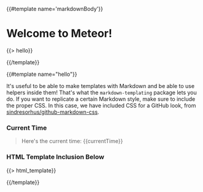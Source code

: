 {{#template name='markdownBody'}}

# Welcome to Meteor!

{{> hello}}

{{/template}}

{{#template name="hello"}}

It's useful to be able to make templates with Markdown and be able to use
helpers inside them! That's what the `markdown-templating` package lets you do.
If you want to replicate a certain Markdown style, make sure to include the
proper CSS. In this case, we have included CSS for a GitHub look, from
[sindresorhus/github-markdown-css](https://github.com/sindresorhus/github-markdown-css/blob/gh-pages/github-markdown.css).

### Current Time

> Here's the current time: {{currentTime}}

### HTML Template Inclusion Below

{{> html_template}}

{{/template}}